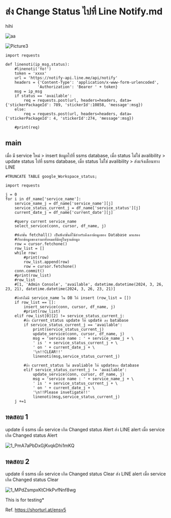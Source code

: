 # ส่ง Change Status ไปที่ Line Notify.md

hihi

![aa](https://github.com/pying-hathai/Projgit/assets/132686635/bed1ff21-dae6-48be-af24-b9f4073053b5)

![Picture3](https://github.com/pying-hathai/Projgit/assets/132686635/56f64bc7-5134-4cb8-80f9-e70dc763b438)

```
import requests

def linenoti(ip_msg,status):
    #linenoti('Yo!')
    token = 'xxxx'
    url = 'https://notify-api.line.me/api/notify'
    headers = {'Content-Type': 'application/x-www-form-urlencoded',
              'Authorization': 'Bearer ' + token}
    msg = ip_msg
    if status == 'available':
        req = requests.post(url, headers=headers, data= {'stickerPackageId': 789, 'stickerId':10858, 'message':msg})
    else:
        req = requests.post(url, headers=headers, data= {'stickerPackageId': 4, 'stickerId':274, 'message':msg})
    
    #print(req)
```

## main

เมื่อ มี service ใหม่ > insert ข้อมูลไปที่ ssms database,
เมื่อ status ไม่ใช่ avalibility > update status ไปที่ ssms database,
เมื่อ status ไม่ใช่ avalibility > ส่งแจ้งเตือนทาง LINE

```
#TRUNCATE TABLE google_Workspace_status;

import requests

j = 0
for i in df_name['service_name']:  
    service_name_j = df_name['service_name'][j]
    service_status_current_j = df_name['service_status'][j]
    current_date_j = df_name['current_date'][j] 
    
    #query current service_name 
    select_service(conn, cursor, df_name, j)

    #ฟังก์ชั่น fetchall() เป็นฟังก์ชั่นที่ใช้สำหรับดึงเอาข้อมูลของ Database มาแสดง
    #เรียกข้อมูลของเรามาทั้งหมดที่มีอยู่ในฐานข้อมูล
    row = cursor.fetchone()
    row_list = []
    while row:
        #print(row)
        row_list.append(row)
        row = cursor.fetchone()
    conn.commit()
    #print(row_list)
    #row_list
    #[1, 'Admin Console', 'available', datetime.datetime(2024, 3, 26, 23, 21), datetime.datetime(2024, 3, 26, 23, 21)]

    #ถ้ายังไม่มี service_name ใน DB ให้ insert (row_list = [])
    if row_list == []:
        insert_service(conn, cursor, df_name, j)
        #print(row_list)
    elif row_list[0][2] != service_status_current_j:
        #ถ้า current_status update ให้ update ลง batabase
        if service_status_current_j == 'available':
            print(service_status_current_j)
            update_service(conn, cursor, df_name, j)
            msg = 'service name : ' + service_name_j + \
            ' is ' + service_status_current_j + \
            ' on ' + current_date_j + \
            '\n!!CLEAR!!'
            linenoti(msg,service_status_current_j)
            
        #ถ้า current_status ไม่ avaliable ให้ updateลง database
        elif service_status_current_j != 'available':
            update_service(conn, cursor, df_name, j)
            msg = 'service name : ' + service_name_j + \
            ' is ' + service_status_current_j + \
            ' on ' + current_date_j + \
            '\n!!Please invetigate!!'
            linenoti(msg,service_status_current_j)   
    j +=1 
```

## ทดสอบ 1
update ที่ ssms เมื่อ service เกิด Changed status Alert
ส่ง LINE alert เมื่อ service เกิด Changed status Alert

![1_PmA7aPbDxGjKvqkDhi1mKQ](https://github.com/pying-hathai/Projgit/assets/132686635/cf22df7a-a904-4cb6-a169-40e3d17b62f5)

## ทดสอบ 2
update ที่ ssms เมื่อ service เกิด Changed status Clear
ส่ง LINE alert เมื่อ service เกิด Changed status Clear

![1_MPdZsmpxKtCHkPvfNnf8wg](https://github.com/pying-hathai/Projgit/assets/132686635/80dd35b0-de7b-44fb-a24c-8d9b2b2d6ab7)


This is for testing*

Ref. https://shorturl.at/ensv5
